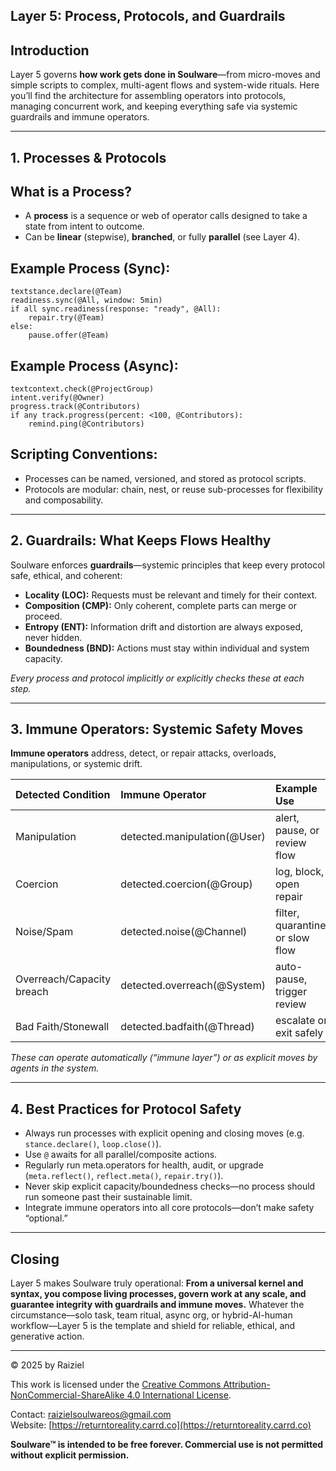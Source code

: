 ## Layer 5: Process, Protocols, and Guardrails

## Introduction

Layer 5 governs **how work gets done in Soulware**—from micro-moves and simple scripts to complex, multi-agent flows and system-wide rituals.
Here you’ll find the architecture for assembling operators into protocols, managing concurrent work, and keeping everything safe via systemic guardrails and immune operators.

------

## 1. Processes & Protocols

## What is a Process?

- A **process** is a sequence or web of operator calls designed to take a state from intent to outcome.
- Can be **linear** (stepwise), **branched**, or fully **parallel** (see Layer 4).

## Example Process (Sync):

```
textstance.declare(@Team)
readiness.sync(@All, window: 5min)
if all sync.readiness(response: "ready", @All):
    repair.try(@Team)
else:
    pause.offer(@Team)
```

## Example Process (Async):

```
textcontext.check(@ProjectGroup)
intent.verify(@Owner)
progress.track(@Contributors)
if any track.progress(percent: <100, @Contributors):
    remind.ping(@Contributors)
```

## Scripting Conventions:

- Processes can be named, versioned, and stored as protocol scripts.
- Protocols are modular: chain, nest, or reuse sub-processes for flexibility and composability.

------

## 2. Guardrails: What Keeps Flows Healthy

Soulware enforces **guardrails**—systemic principles that keep every protocol safe, ethical, and coherent:

- **Locality (LOC):** Requests must be relevant and timely for their context.
- **Composition (CMP):** Only coherent, complete parts can merge or proceed.
- **Entropy (ENT):** Information drift and distortion are always exposed, never hidden.
- **Boundedness (BND):** Actions must stay within individual and system capacity.

*Every process and protocol implicitly or explicitly checks these at each step.*

------

## 3. Immune Operators: Systemic Safety Moves

**Immune operators** address, detect, or repair attacks, overloads, manipulations, or systemic drift.

| Detected Condition        | Immune Operator              | Example Use                      |
| :------------------------ | :--------------------------- | :------------------------------- |
| Manipulation              | detected.manipulation(@User) | alert, pause, or review flow     |
| Coercion                  | detected.coercion(@Group)    | log, block, open repair          |
| Noise/Spam                | detected.noise(@Channel)     | filter, quarantine, or slow flow |
| Overreach/Capacity breach | detected.overreach(@System)  | auto-pause, trigger review       |
| Bad Faith/Stonewall       | detected.badfaith(@Thread)   | escalate or exit safely          |

*These can operate automatically (“immune layer”) or as explicit moves by agents in the system.*

------

## 4. Best Practices for Protocol Safety

- Always run processes with explicit opening and closing moves (e.g. `stance.declare()`, `loop.close()`).
- Use `@` awaits for all parallel/composite actions.
- Regularly run meta.operators for health, audit, or upgrade (`meta.reflect()`, `reflect.meta()`, `repair.try()`).
- Never skip explicit capacity/boundedness checks—no process should run someone past their sustainable limit.
- Integrate immune operators into all core protocols—don’t make safety “optional.”

------

## Closing

Layer 5 makes Soulware truly operational:
**From a universal kernel and syntax, you compose living processes, govern work at any scale, and guarantee integrity with guardrails and immune moves.**
Whatever the circumstance—solo task, team ritual, async org, or hybrid-AI-human workflow—Layer 5 is the template and shield for reliable, ethical, and generative action.

---

© 2025 by Raiziel

This work is licensed under the [Creative Commons Attribution-NonCommercial-ShareAlike 4.0 International License](https://creativecommons.org/licenses/by-nc-sa/4.0/).

Contact: [raizielsoulwareos@gmail.com](mailto:raizielsoulwareos@gmail.com)  
Website: [https://returntoreality.carrd.co](https://returntoreality.carrd.co)

**Soulware™ is intended to be free forever. Commercial use is not permitted without explicit permission.**
